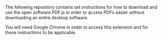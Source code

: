 The following repository contains set instructions for how to download and use the open software PDF.js in order to access PDFs easier without downloading an entire desktop software.

You will need Google Chrome in order to access this extension and for these instructions to be applicable.


